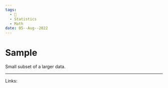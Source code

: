 ```yaml
---
tags:
  - 🌱
  - Statistics
  - Math
date: 05--Aug--2022
---
```


# Sample

Small subset of a larger data.

---
Links: 
